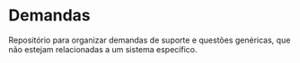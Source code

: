 # Demandas
Repositório para organizar demandas de suporte e questões genéricas, que não estejam relacionadas a um sistema específico.
